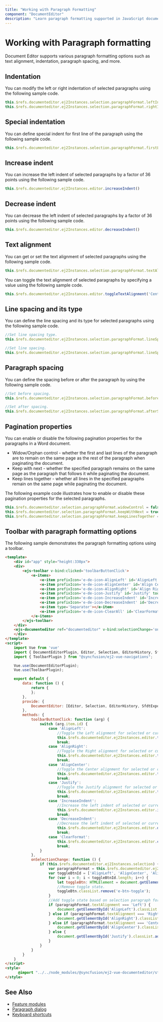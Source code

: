 ```yaml
---
title: "Working with Paragraph Formatting"
component: "DocumentEditor"
description: "Learn paragraph formatting supported in JavaScript document editor and how to apply it for selected contents."
---
```


# Working with Paragraph formatting

Document Editor supports various paragraph formatting options such as text alignment, indentation, paragraph spacing, and more.

## Indentation

You can modify the left or right indentation of selected paragraphs using the following sample code.

```javascript
this.$refs.documenteditor.ej2Instances.selection.paragraphFormat.leftIndent= 24;
this.$refs.documenteditor.ej2Instances.selection.paragraphFormat.rightIndent= 24;
```

## Special indentation

You can define special indent for first line of the paragraph using the following sample code.

```javascript
this.$refs.documenteditor.ej2Instances.selection.paragraphFormat.firstLineIndent= 24;
```

## Increase indent

You can increase the left indent of selected paragraphs by a factor of 36 points using the following sample code.

```javascript
this.$refs.documenteditor.ej2Instances.editor.increaseIndent()
```

## Decrease indent

You can decrease the left indent of selected paragraphs by a factor of 36 points using the following sample code.

```javascript
this.$refs.documenteditor.ej2Instances.editor.decreaseIndent()
```

## Text alignment

You can get or set the text alignment of selected paragraphs using the following sample code.

```javascript
this.$refs.documenteditor.ej2Instances.selection.paragraphFormat.textAlignment= 'Center' | 'Left' | 'Right' | 'Justify';
```

You can toggle the text alignment of selected paragraphs by specifying a value using the following sample code.

```javascript
this.$refs.documenteditor.ej2Instances.editor.toggleTextAlignment('Center' | 'Left' | 'Right' | 'Justify');
```

## Line spacing and its type

You can define the line spacing and its type for selected paragraphs using the following sample code.

```javascript
//Set line spacing type.
this.$refs.documenteditor.ej2Instances.selection.paragraphFormat.lineSpacingType='AtLeast';

//Set line spacing.
this.$refs.documenteditor.ej2Instances.selection.paragraphFormat.lineSpacing= 6;
```

## Paragraph spacing

You can define the spacing before or after the paragraph by using the following sample code.

```javascript
//Set before spacing.
this.$refs.documenteditor.ej2Instances.selection.paragraphFormat.beforeSpacing= 24;

//Set after spacing.
this.$refs.documenteditor.ej2Instances.selection.paragraphFormat.afterSpacing= 24;
```

## Pagination properties

You can enable or disable the following pagination properties for the paragraphs in a Word document.

* Widow/Orphan control - whether the first and last lines of the paragraph are to remain on the same page as the rest of the paragraph when paginating the document.
* Keep with next - whether the specified paragraph remains on the same page as the paragraph that follows it while paginating the document.
* Keep lines together - whether all lines in the specified paragraphs remain on the same page while paginating the document.

The following example code illustrates how to enable or disable these pagination properties for the selected paragraphs.

```javascript
this.$refs.documenteditor.selection.paragraphFormat.widowControl = false;
this.$refs.documenteditor.selection.paragraphFormat.keepWithNext = true;
this.$refs.documenteditor.selection.paragraphFormat.keepLinesTogether = true;
```

## Toolbar with paragraph formatting options

The following sample demonstrates the paragraph formatting options using a toolbar.

```html
<template>
    <div id="app" style="height:330px">
    <div>
        <ejs-toolbar v-bind:clicked='toolbarButtonClick'>
            <e-items>
                <e-item prefixIcon='e-de-icon-AlignLeft' id='AlignLeft' tooltipText='Align Left'></e-item>
                <e-item prefixIcon='e-de-icon-AlignCenter' id='Align Center' tooltipText='AlignCenter'></e-item>
                <e-item prefixIcon='e-de-icon-AlignRight' id='Align Right' tooltipText='AlignRight'></e-item>
                <e-item prefixIcon='e-de-icon-Justify' id='Justify' tooltipText='Justify'></e-item>
                <e-item prefixIcon='e-de-icon-IncreaseIndent' id='IncreaseIndent' tooltipText='Increase Indent'></e-item>
                <e-item prefixIcon='e-de-icon-DecreaseIndent' id='DecreaseIndent' tooltipText='Decrease Indent'></e-item>
                <e-item type='Separator'></e-item>
                <e-item prefixIcon='e-de-icon-ClearAll' id='ClearFormat' tooltipText='ClearFormatting'></e-item>
            </e-items>
        </ejs-toolbar>
    </div>
    <ejs-documenteditor ref="documenteditor" v-bind:selectionChange='onSelectionChange' :enableSelection='true' :isReadOnly='false' :enableEditor='true' :enableEditorHistory='true' :enableSfdtExport='true' :enableContextMenu='true' height="370px" style="width: 100%;"></ejs-documenteditor>
    </div>
</template>
<script>
    import Vue from 'vue'
    import { DocumentEditorPlugin, Editor, Selection, EditorHistory, SfdtExport, ContextMenu } from '@syncfusion/ej2-vue-documenteditor';
    import { ToolbarPlugin } from "@syncfusion/ej2-vue-navigations";

    Vue.use(DocumentEditorPlugin);
    Vue.use(ToolbarPlugin);

    export default {
        data: function () {
            return {
            };
        },
        provide: {
            DocumentEditor: [Editor, Selection, EditorHistory, SfdtExport, ContextMenu]
        },
        methods: {
            toolbarButtonClick: function (arg) {
                switch (arg.item.id) {
                    case 'AlignLeft':
                        //Toggle the Left alignment for selected or current paragraph
                        this.$refs.documenteditor.ej2Instances.editor.toggleTextAlignment('Left');
                        break;
                    case 'AlignRight':
                        //Toggle the Right alignment for selected or current paragraph
                        this.$refs.documenteditor.ej2Instances.editor.toggleTextAlignment('Right');
                        break;
                    case 'AlignCenter':
                        //Toggle the Center alignment for selected or current paragraph
                        this.$refs.documenteditor.ej2Instances.editor.toggleTextAlignment('Center');
                        break;
                    case 'Justify':
                        //Toggle the Justify alignment for selected or current paragraph
                        this.$refs.documenteditor.ej2Instances.editor.toggleTextAlignment('Justify');
                        break;
                    case 'IncreaseIndent':
                        //Increase the left indent of selected or current paragraph
                        this.$refs.documenteditor.ej2Instances.editor.increaseIndent();
                        break;
                    case 'DecreaseIndent':
                        //Decrease the left indent of selected or current paragraph
                        this.$refs.documenteditor.ej2Instances.editor.decreaseIndent();
                        break;
                    case 'ClearFormat':
                        this.$refs.documenteditor.ej2Instances.editor.clearFormatting();
                        break;
                }
            },
            onSelectionChange: function () {
                if (this.$refs.documenteditor.ej2Instances.selection) {
                    var paragraphFormat = this.$refs.documenteditor.ej2Instances.selection.paragraphFormat;
                    var toggleBtnId = ['AlignLeft', 'AlignCenter', 'AlignRight', 'Justify'];
                    for (var i = 0; i < toggleBtnId.length; i++) {
                        let toggleBtn: HTMLElement = document.getElementById(toggleBtnId[i]);
                        //Remove toggle state.
                        toggleBtn.classList.remove('e-btn-toggle');
                    }
                    //Add toggle state based on selection paragraph format.
                    if (paragraphFormat.textAlignment === 'Left') {
                        document.getElementById('AlignLeft').classList.add('e-btn-toggle');
                    } else if (paragraphFormat.textAlignment === 'Right') {
                        document.getElementById('AlignRight').classList.add('e-btn-toggle');
                    } else if (paragraphFormat.textAlignment === 'Center') {
                        document.getElementById('AlignCenter').classList.add('e-btn-toggle');
                    } else {
                        document.getElementById('Justify').classList.add('e-btn-toggle');
                    }
                }
            }
        }
    }
</script>
<style>
      @import "../../node_modules/@syncfusion/ej2-vue-documenteditor/styles/material.css";
</style>
```

## See Also

* [Feature modules](../document-editor/feature-module/)
* [Paragraph dialog](../document-editor/dialog#paragraph-dialog/)
* [Keyboard shortcuts](../document-editor/keyboard-shortcut#paragraph-formatting/)